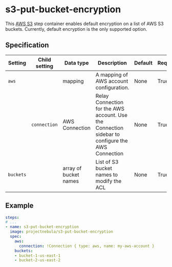 # s3-put-bucket-encryption

This [AWS S3](https://aws.amazon.com/s3/) step container enables default encryption
on a list of AWS S3 buckets. Currently, default encryption is the only supported option.

## Specification

| Setting | Child setting | Data type | Description | Default | Required |
|---------|---------------|-----------|-------------|---------|----------|
| `aws` || mapping | A mapping of AWS account configuration. | None | True |
|| `connection` | AWS Connection | Relay Connection for the AWS account. Use the Connection sidebar to configure the AWS Connection | None | True |
| `buckets` || array of bucket names | List of S3 bucket names to modify the ACL | None | True | 


## Example

```yaml
steps:
# ...
- name: s3-put-bucket-encryption
  image: projectnebula/s3-put-bucket-encryption
  spec:
    aws:
      connection: !Connection { type: aws, name: my-aws-account } 
    buckets:
    - bucket-1-us-east-1
    - bucket-2-us-east-2
```